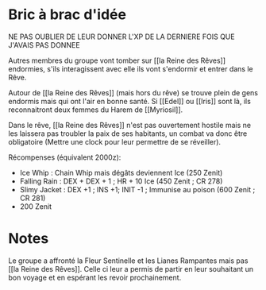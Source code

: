 # Bric à brac d'idée

NE PAS OUBLIER DE LEUR DONNER L'XP DE LA DERNIERE FOIS QUE J'AVAIS PAS DONNEE

Autres membres du groupe vont tomber sur [[la Reine des Rêves]] endormies, s'ils interagissent avec elle ils vont s'endormir et entrer dans le Rêve.

Autour de [[la Reine des Rêves]] (mais hors du rêve)  se trouve plein de gens endormis mais qui ont l'air en bonne santé. Si [[Edel]] ou [[Iris]] sont là, ils reconnaitront deux femmes du Harem de [[Myriosil]].

Dans le rêve, [[la Reine des Rêves]] n'est pas ouvertement hostile mais ne les laissera pas troubler la paix de ses habitants, un combat va donc être obligatoire (Mettre une clock pour leur permettre de se réveiller).

Récompenses (équivalent 2000z): 
- Ice Whip : Chain Whip mais dégâts deviennent Ice (250 Zenit)
- Falling Rain : DEX + DEX + 1 ; HR + 10 Ice (450 Zenit ; CR 278)
- Slimy Jacket : DEX +1 ; INS +1; INIT -1 ; Immunise au poison (600 Zenit ; CR 281)
- 200 Zenit

# Notes

Le groupe a affronté la Fleur Sentinelle et les Lianes Rampantes mais pas [[la Reine des Rêves]]. Celle ci leur a permis de partir en leur souhaitant un bon voyage et en espérant les revoir prochainement.